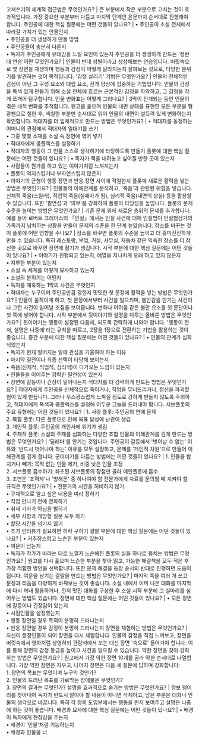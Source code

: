 고쳐쓰기의 체계적 접근법은 무엇인가요?	| 큰 부분에서 작은 부분으로 고치는 것이 효과적입니다. 가장 중요한 부분부터 다듬고 마지막 단계인 윤문까지 순서대로 진행해야 합니다.
주인공에 대한 핵심 질문에는 어떤 것들이 있나요?	| • 주인공이 소설 전체에서 따라갈 가치가 있는 인물인지<br/>• 주인공을 더 생생하게 만들 방법<br/>• 주인공들이 충분히 다른지<br/>• 독자가 주인공에게 유대감을 느낄 요인이 있는지
주인공을 더 생생하게 만드는 '정반대 연습'이란 무엇인가요?	| 인물이 반대 성별이라고 상상해보는 연습입니다. 머릿속으로 몇 장면을 재생하며 행동과 감정이 어떻게 달라지는지 살펴보는 것으로, 다양한 분위기를 발견하는 것이 목적입니다.
'감정 살리기' 기법은 무엇인가요?	| 인물의 전체적인 감정이 아닌 그 구성 요소와 대립 요소, 전개 양상에 집중하는 기법입니다. 인물의 감정을 특색 있게 만들기 위해 소설 전체에 흐르는 근본적인 감정을 파악하고, 그 감정을 작게 쪼개어 탐구합니다.
인물 변화표는 어떻게 그리나요?	| 3막이 전개되는 동안 인물이 겪은 내적 변화를 추적합니다. 원고를 훑으며 인물의 내면 상태를 표현한 모든 부분을 형광펜으로 칠한 후, 색칠한 부분만 순서대로 읽어 인물의 내면이 설득력 있게 변화하는지 확인합니다.
적대자를 더 입체적으로 만드는 방법은 무엇인가요?	| • 적대자를 동정하는 어머니의 관점에서 적대자의 일대기를 쓰기<br/>• 그중 몇몇 소재를 소설 속 장면에 엮어 넣기<br/>• 적대자에게 콤플렉스를 설정하기<br/>• 적대자의 행동이 그 인물 스스로 생각하기에 타당하도록 만들기
플롯에 대한 핵심 질문에는 어떤 것들이 있나요?	| • 독자가 책을 내려놓고 싶어질 만한 곳이 있는지<br/>• 사람들이 뭔가를 하고 있는 이야기처럼 느껴지는지<br/>• 플롯이 억지스럽거나 부자연스럽지 않은지<br/>• 이야기의 균형이 행동 장면과 반응 장면 사이에 적절한지
플롯에 새로운 활력을 넣는 방법은 무엇인가요?	| 인물들의 이해관계를 분석하고, '죽음'과 관련된 위협을 넣습니다. 신체적 죽음(스릴러), 직업적 죽음(실패자가 됨), 심리적 죽음(내면의 상실) 등을 활용할 수 있습니다. 또한 '필연성'과 '의무'를 강화하여 플롯의 타당성을 높입니다.
플롯의 문제 수준을 높이는 방법은 무엇인가요?	| 기존 문제 위에 새로운 층위의 문제를 추가합니다. 예를 들어 로버트 크레이스의 『인질』에서는 인질 사건에 더해 인질범이 인질협상가의 가족까지 납치하는 상황을 만들어 문제의 수준을 한 단계 높였습니다.
장소를 바꾸는 것이 플롯에 어떤 영향을 주나요?	| 장소를 바꾸면 플롯의 수준을 높이고 더 흥미진진하게 만들 수 있습니다. 특히 레스토랑, 부엌, 거실, 사무실, 자동차 같은 익숙한 장소를 더 참신한 곳으로 바꾸면 장면에 활기가 생깁니다.
시작 부분에 대한 핵심 질문에는 어떤 것들이 있나요?	| • 이야기가 진행되고 있는지, 예열을 지나치게 오래 하고 있지 않은지<br/>• 지루한 부분이 있는지<br/>• 소설 속 세계를 어떻게 묘사하고 있는지<br/>• 소설의 분위기는 어떤지<br/>• 독자를 매혹하는 1막의 사건은 무엇인지<br/>• 적대자는 누구이며 주인공만큼 강한지
밋밋한 첫 문장에 활력을 넣는 방법은 무엇인가요?	| 인물이 움직이게 하고, 첫 문장에서부터 사건을 일으키며, 불안감을 안기는 사건이나 그런 사건이 일어날 조짐을 보여줍니다. 변화나 어려움 같은 불안 요소를 첫 문단이나 첫 쪽에 넣어야 합니다.
시작 부분에서 뒷이야기와 설명을 다루는 올바른 방법은 무엇인가요?	| 뒷이야기는 행동이 설정된 다음에, 되도록 간략하게 나와야 합니다. '행동이 먼저, 설명은 나중에'라는 규칙을 따르고, 2장을 1장으로 전환하는 기법을 활용하는 것이 좋습니다.
중간 부분에 대한 핵심 질문에는 어떤 것들이 있나요?	| • 인물의 관계가 심화되었는지<br/>• 독자가 현재 벌어지는 일에 관심을 기울여야 하는 이유<br/>• 마지막 결전이나 최종 선택이 타당해 보이는지<br/>• 죽음(신체적, 직업적, 심리적)이 다가오는 느낌이 있는지<br/>• 인물들을 이어주는 강력한 필연성이 있는지<br/>• 장면에 갈등이나 긴장이 일어나는지
적대자를 더 강력하게 만드는 방법은 무엇인가요?	| 적대자에게 주인공을 신체적으로 죽이거나, 직업을 무너뜨리거나, 정신을 파괴할 힘이 있게 만듭니다. 그러나 우스꽝스럽게 느껴질 정도로 강하게 만들지 않도록 주의하고, 적대자에게 특색과 콤플렉스를 설정해 어두운 그늘을 드러내야 합니다.
서브플롯의 주요 유형에는 어떤 것들이 있나요?	| 1. 사랑 플롯: 주인공의 연애 문제<br/>2. 복합 플롯: 다른 플롯으로 인해 목표 달성에 난관이 생김<br/>3. 개인적 플롯: 주인공의 개인사에 위기가 생김<br/>4. 주제적 플롯: 소설의 주제를 심화하는 다양한 조합
인물의 이해관계를 깊게 만드는 방법은 무엇인가요?	| '딜레마'를 안기는 것입니다. 주인공이 갈등에서 '벗어날 수 없는' 이유와 '반드시 벗어나야 하는' 이유를 모두 설정하고, 문제를 '개인적 차원'으로 만들어 이해관계를 깊게 합니다.
군더더기를 다듬는 방법에는 어떤 것들이 있나요?	| 1. 인물을 합치거나 빼기: 목적 없는 인물 제거, 비중 낮은 인물 조정<br/>2. 서브플롯 흡수하기: 좌초된 서브플롯의 장점만 골라 메인플롯에 흡수<br/>3. 조연은 '조력자'나 '방해꾼' 중 하나여야 함
전문가에게 자료를 문의할 때 지켜야 할 규칙은 무엇인가요?	| • 전문가의 시간을 허비하지 않기<br/>• 구체적으로 알고 싶은 내용을 미리 정하기<br/>• 직접 만나기 전에 전화하기<br/>• 취재 기자가 아님을 밝히기<br/>• 세부 사항과 개방형 질문 모두 하기<br/>• 할당 시간을 넘기지 않기<br/>• 추가 인터뷰가 필요하면 허락 구하기
결말 부분에 대한 핵심 질문에는 어떤 것들이 있나요?	| • 거추장스럽고 느슨한 부분이 있는지<br/>• 여운이 남는지<br/>• 독자가 작가가 바라는 대로 느낄지
느슨해진 플롯의 실을 하나로 뭉치는 방법은 무엇인가요?	| 원고를 다시 훑으며 느슨한 부분을 찾아 읽고, 가능한 해결책을 모두 적은 후 가장 적합한 방안을 선택합니다. 또한 문제 해결을 등장 순서의 반대로 진행하면 도움이 됩니다.
여운을 남기는 결말을 만드는 방법은 무엇인가요?	| 마지막 쪽을 여러 개 쓰고 문장과 리듬을 다양하게 바꿔보는 것이 좋습니다. 소설 내에서 이미 나온 대화를 마지막에 다시 꺼내 활용하거나, 먼저 멋진 대화를 구상한 후 소설 시작 부분에 그 실마리를 심어두는 방법도 있습니다.
장면에 대한 핵심 질문에는 어떤 것들이 있나요?	| • 모든 장면에 갈등이나 긴장감이 있는지<br/>• 시점인물을 설정했는지<br/>• 행동 장면일 경우 목적이 분명히 드러나는지<br/>• 반응 장면일 경우 감정이 분명히 드러나는지
장면을 체험하는 방법은 무엇인가요?	| 자신이 등장인물이 되어 장면을 다시 체험합니다. 인물의 감정을 직접 느껴보고, 장면을 머릿속에서 영화처럼 상영하되 관람석에서 보는 대신 장면 '속으로' 들어가야 합니다. 이를 통해 장면의 감정 등급을 높이고 사건을 일으킬 수 있습니다.
약한 장면을 찾아 강화하는 방법은 무엇인가요?	| 원고에서 가장 약한 장면 10개를 골라 약한 순서대로 나열합니다. 가장 약한 장면은 지우고, 나머지 장면은 다음 세 질문에 답하며 강화합니다:<br/>1. 장면의 목표는 무엇이며 누구의 것인가?<br/>2. 인물의 드러난 목표를 가로막는 장애물은 무엇인가?<br/>3. 장면의 결과는 무엇인가?
설명을 효과적으로 숨기는 방법은 무엇인가요?	| 정보 덩어리를 찾아내어 독자가 반드시 알아야 할 내용이 아니면 삭제하고, 남은 부분은 대화나 인물의 생각으로 바꿉니다. 특히 각 장의 도입부에서는 행동을 먼저 보여주고 설명은 나중에 하는 것이 좋습니다.
배경과 묘사에 대한 핵심 질문에는 어떤 것들이 있나요?	| • 배경이 독자에게 현장감을 주는지<br/>• 배경이 '인물'처럼 기능하는지<br/>• 배경과 인물을 너